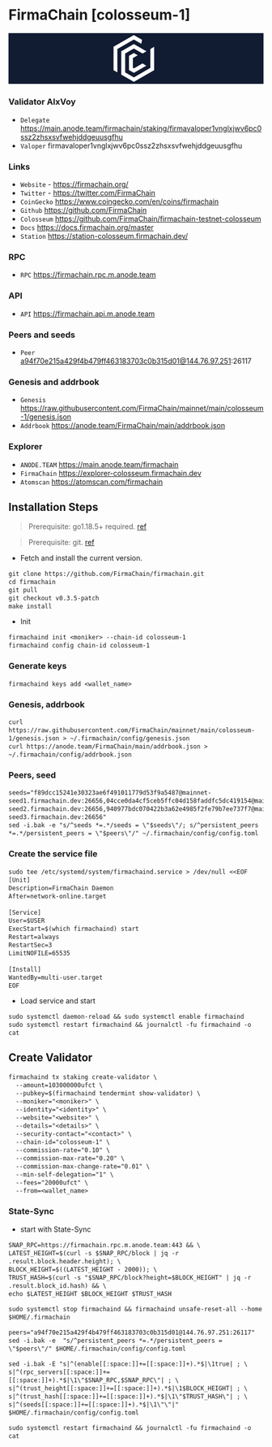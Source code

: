 # FirmaChain [colosseum-1]
![FirmaChain Guide](https://github.com/Voynitskiy/Voynitskiy/blob/main/mainnet/FirmaChain/FirmaChain.png)
### Validator AlxVoy
* `Delegate` https://main.anode.team/firmachain/staking/firmavaloper1vnglxjwv6pc0ssz2zhsxsvfwehjddgeuusgfhu
* `Valoper` firmavaloper1vnglxjwv6pc0ssz2zhsxsvfwehjddgeuusgfhu
### Links
* `Website` - https://firmachain.org/
* `Twitter` - https://twitter.com/FirmaChain
* `CoinGecko` https://www.coingecko.com/en/coins/firmachain
* `Github` https://github.com/FirmaChain
* `Colosseum` https://github.com/FirmaChain/firmachain-testnet-colosseum
* `Docs` https://docs.firmachain.org/master
* `Station` https://station-colosseum.firmachain.dev/
### RPC
* `RPC` https://firmachain.rpc.m.anode.team
### API
* `API` https://firmachain.api.m.anode.team
### Peers and seeds
* `Peer` a94f70e215a429f4b479ff463183703c0b315d01@144.76.97.251:26117
### Genesis and addrbook
* `Genesis` https://raw.githubusercontent.com/FirmaChain/mainnet/main/colosseum-1/genesis.json
* `Addrbook` https://anode.team/FirmaChain/main/addrbook.json
### Explorer
* `ANODE.TEAM` https://main.anode.team/firmachain
* `FirmaChain` https://explorer-colosseum.firmachain.dev
* `Atomscan` https://atomscan.com/firmachain
## Installation Steps
>Prerequisite: go1.18.5+ required. [ref](https://golang.org/doc/install)

>Prerequisite: git. [ref](https://github.com/git/git)

* Fetch and install the current version.
```
git clone https://github.com/FirmaChain/firmachain.git
cd firmachain
git pull
git checkout v0.3.5-patch
make install
```
* Init
```
firmachaind init <moniker> --chain-id colosseum-1
firmachaind config chain-id colosseum-1
```

### Generate keys
```
firmachaind keys add <wallet_name>
```
### Genesis, addrbook
```
curl https://raw.githubusercontent.com/FirmaChain/mainnet/main/colosseum-1/genesis.json > ~/.firmachain/config/genesis.json
curl https://anode.team/FirmaChain/main/addrbook.json > ~/.firmachain/config/addrbook.json
```
### Peers, seed
```
seeds="f89dcc15241e30323ae6f491011779d53f9a5487@mainnet-seed1.firmachain.dev:26656,04cce0da4cf5ceb5ffc04d158faddfc5dc419154@mainnet-seed2.firmachain.dev:26656,940977bdc070422b3a62e4985f2fe79b7ee737f7@mainnet-seed3.firmachain.dev:26656"
sed -i.bak -e "s/^seeds *=.*/seeds = \"$seeds\"/; s/^persistent_peers *=.*/persistent_peers = \"$peers\"/" ~/.firmachain/config/config.toml
```
### Create the service file
```
sudo tee /etc/systemd/system/firmachaind.service > /dev/null <<EOF
[Unit]
Description=FirmaChain Daemon
After=network-online.target

[Service]
User=$USER
ExecStart=$(which firmachaind) start
Restart=always
RestartSec=3
LimitNOFILE=65535

[Install]
WantedBy=multi-user.target
EOF
```
* Load service and start
```
sudo systemctl daemon-reload && sudo systemctl enable firmachaind
sudo systemctl restart firmachaind && journalctl -fu firmachaind -o cat
```
## Create Validator
```
firmachaind tx staking create-validator \
  --amount=103000000ufct \
  --pubkey=$(firmachaind tendermint show-validator) \
  --moniker="<moniker>" \
  --identity="<identity>" \
  --website="<website>" \
  --details="<details>" \
  --security-contact="<contact>" \
  --chain-id="colosseum-1" \
  --commission-rate="0.10" \
  --commission-max-rate="0.20" \
  --commission-max-change-rate="0.01" \
  --min-self-delegation="1" \
  --fees="20000ufct" \
  --from=<wallet_name>
```
### State-Sync
* start with State-Sync
```
SNAP_RPC=https://firmachain.rpc.m.anode.team:443 && \
LATEST_HEIGHT=$(curl -s $SNAP_RPC/block | jq -r .result.block.header.height); \
BLOCK_HEIGHT=$((LATEST_HEIGHT - 2000)); \
TRUST_HASH=$(curl -s "$SNAP_RPC/block?height=$BLOCK_HEIGHT" | jq -r .result.block_id.hash) && \
echo $LATEST_HEIGHT $BLOCK_HEIGHT $TRUST_HASH
```
```
sudo systemctl stop firmachaind && firmachaind unsafe-reset-all --home $HOME/.firmachain
```
```
peers="a94f70e215a429f4b479ff463183703c0b315d01@144.76.97.251:26117"
sed -i.bak -e  "s/^persistent_peers *=.*/persistent_peers = \"$peers\"/" $HOME/.firmachain/config/config.toml
```
```
sed -i.bak -E "s|^(enable[[:space:]]+=[[:space:]]+).*$|\1true| ; \
s|^(rpc_servers[[:space:]]+=[[:space:]]+).*$|\1\"$SNAP_RPC,$SNAP_RPC\"| ; \
s|^(trust_height[[:space:]]+=[[:space:]]+).*$|\1$BLOCK_HEIGHT| ; \
s|^(trust_hash[[:space:]]+=[[:space:]]+).*$|\1\"$TRUST_HASH\"| ; \
s|^(seeds[[:space:]]+=[[:space:]]+).*$|\1\"\"|" $HOME/.firmachain/config/config.toml
```
```
sudo systemctl restart firmachaind && journalctl -fu firmachaind -o cat
```
